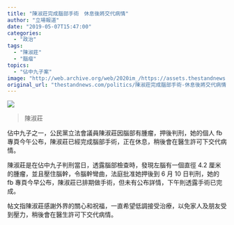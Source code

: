 ```yaml
---
title: "陳淑莊完成腦部手術　休息後將交代病情"
author: "立場報道"
date: "2019-05-07T15:47:00"
categories:
  - "政治"
tags:
  - "陳淑莊"
  - "腦瘤"
topics:
  - "佔中九子案"
image: "http://web.archive.org/web/2020im_/https://assets.thestandnews.com/media/photos/56395051_10216996031125410_1409761626944438272_o_iWlJE.png"
original_url: "thestandnews.com/politics/陳淑莊完成腦部手術-休息後將交代病情"
---
```

![](http://web.archive.org/web/2020im_/https://assets.thestandnews.com/media/photos/56395051_10216996031125410_1409761626944438272_o_iWlJE.png)
> 陳淑莊

佔中九子之一，公民黨立法會議員陳淑莊因腦部有腫瘤，押後判刑，她的個人 fb 專頁今午公布，陳淑莊已經完成腦部手術，正在休息，稍後會在醫生許可下交代病情。

陳淑莊是在佔中九子判刑當日，透露腦部檢查時，發現左腦有一個直徑 4.2 厘米的腫瘤，並且壓住腦幹，令腦幹彎曲，法庭批准她押後到 6 月 10 日判刑，她的 fb 專頁今早公布，陳淑莊已排期做手術，但未有公布詳情，下午則透露手術已完成。

帖文指陳淑莊感謝外界的關心和祝福，一直希望低調接受治療，以免家人及朋友受到壓力，稍後會在醫生許可下交代病情。